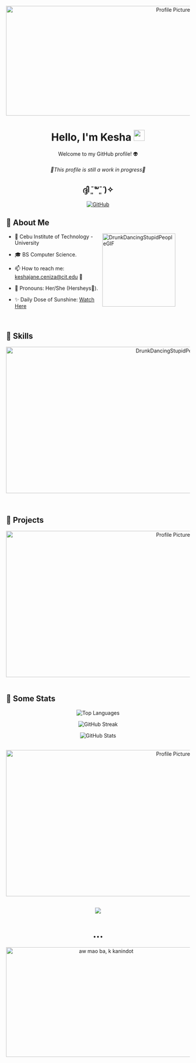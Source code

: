 <!-- Header -->
<p align="center">
  <img src="https://github.com/martianK3jC/martianK3jC/assets/150229810/dc1276fc-b7a5-4a21-bbab-2096201d80dd" alt="Profile Picture" width="900" height = "300"/>
</p>

<h1 align="center">Hello, I'm Kesha <img src="https://emojis.slackmojis.com/emojis/images/1536351075/4594/blob-wave.gif" width="30"/> </h1>

<p align="center">Welcome to my GitHub profile! 👽</p>
<h6 align="center">🫷This profile is still a work in progress🫸</h6>
<h2 align="center">ദ്ദി ˉ͈̀꒳ˉ͈́ )✧</h2>

<!-- Badges -->
<p align="center">
  <a href="https://github.com/martianK3jC">
    <img src="https://img.shields.io/badge/GitHub-martianK3jC-181717?style=round-square&logo=github" alt="GitHub">
  </a>
</p>

<!-- Introduction -->
## 👋 About Me

<div style="margin-right: 20px;">
  <p>
    <img src="https://github.com/martianK3jC/martianK3jC/assets/150229810/43075790-7e0a-4fca-af87-de71c0392724" alt="DrunkDancingStupidPeopleGIF" width="200" height="200" align="right" style="margin-right: 20px;"/>
  </p>
</div>

- 🏫 Cebu Institute of Technology - University

- 🎓 BS Computer Science.
  
- 📫 How to reach me: keshajane.ceniza@cit.edu 🦆
  
- 🍫 Pronouns: Her/She (Hersheys🫢).
  
- ✨ Daily Dose of Sunshine: [Watch Here](https://www.youtube.com/watch?v=QBc7rUduBUg&t=1)

<br>

<!-- Skills -->
## 🔧 Skills
<p align="center">
  <img src="https://github.com/martianK3jC/martianK3jC/assets/150229810/b7c27a51-8f8d-4968-8674-bdd0cf118f12" alt="DrunkDancingStupidPeopleGIF" width="900" height = "400"/>
</p>

<br>

<!-- Projects -->
## 📂 Projects
<div align="center">
  <img src="https://github.com/martianK3jC/martianK3jC/assets/150229810/56a760fa-7b31-48a4-bfbe-8a640295f8d3" alt="Profile Picture" width="900" height = "400"/>
</div>

<br>

<!-- My Statistics -->
## 📶 Some Stats

<!-- Top Languages -->
<p align="center">
  <img src="https://github-readme-stats.vercel.app/api/top-langs/?username=martianK3jC&theme=radical&hide_border=true&include_all_commits=false&count_private=true&layout=compact" alt="Top Languages" />
</p>

<!-- GitHub Streak -->
<p align="center">
  <img src="https://github-readme-streak-stats-two-sand.vercel.app?user=martianK3jC&theme=radical&border_radius=4.5" alt="GitHub Streak" />
</p>

<!-- GitHub Stats -->
<p align="center">
  <img src="https://github-readme-stats.vercel.app/api?username=martianK3jC&show_icons=true&theme=radical&hide_border=true" alt="GitHub Stats" />
</p>

<!-- Footer -->
<br>
<div align="center">
  <img src="https://github.com/martianK3jC/martianK3jC/assets/150229810/ca343634-4abd-46a1-af00-eaf05da28e34" alt="Profile Picture" width="900" height = "400"/>
</div>
<br/>

<p align="center">
  <img src="https://komarev.com/ghpvc/?username=tag-anKolagi"/>
</p>

<div align="center">
  <h1>...</h1>
  <img src="https://media.japanesewithanime.com/uploads/nekome-barakamon.jpg" width="533" height="300" alt="aw mao ba, k kanindot"  />
<!-- https://media.giphy.com/media/v1.Y2lkPTc5MGI3NjExampsMjYxZWM3dGExZTZ5NDhlZ21xdndpY2c2eTZ4MG0yb21nbWpoOSZlcD12MV9naWZzX3NlYXJjaCZjdD1n/rhWOINgAe1pnO/giphy.gif -->
</div>
